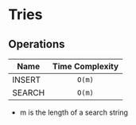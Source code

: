 # Tries

## Operations

| Name   | Time Complexity |
| ------ | :-------------: |
| INSERT |     `O(m)`      |
| SEARCH |     `O(m)`      |

- m is the length of a search string
